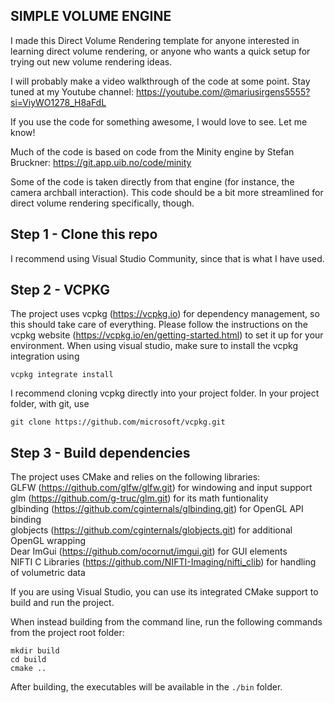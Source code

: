 ## SIMPLE VOLUME ENGINE <br />
I made this Direct Volume Rendering template for anyone interested in learning direct volume rendering, 
or anyone who wants a quick setup for trying out new volume rendering ideas.

I will probably make a video walkthrough of the code at some point. Stay tuned at my Youtube channel:
https://youtube.com/@mariusirgens5555?si=ViyWO1278_H8aFdL

If you use the code for something awesome, I would love to see. Let me know!

Much of the code is based on code from the Minity engine by Stefan Bruckner:
https://git.app.uib.no/code/minity

Some of the code is taken directly from that engine (for instance, the camera archball interaction).
This code should be a bit more streamlined for direct volume rendering specifically, though.

## Step 1 - Clone this repo <br />
I recommend using Visual Studio Community, since that is what I have used.

## Step 2 - VCPKG <br />
The project uses vcpkg (https://vcpkg.io) for dependency management, so this should take care of everything. 
Please follow the instructions on the vcpkg website (https://vcpkg.io/en/getting-started.html) to set it up for your environment. 
When using visual studio, make sure to install the vcpkg integration using <br />
```
vcpkg integrate install
```
I recommend cloning vcpkg directly into your project folder. In your project folder, with git, use <br />
```
git clone https://github.com/microsoft/vcpkg.git
```

## Step 3 - Build dependencies <br />
The project uses CMake and relies on the following libraries: <br />
GLFW (https://github.com/glfw/glfw.git) for windowing and input support <br />
glm (https://github.com/g-truc/glm.git) for its math funtionality <br />
glbinding (https://github.com/cginternals/glbinding.git) for OpenGL API binding <br />
globjects (https://github.com/cginternals/globjects.git) for additional OpenGL wrapping <br />
Dear ImGui (https://github.com/ocornut/imgui.git) for GUI elements <br />
NIFTI C Libraries (https://github.com/NIFTI-Imaging/nifti_clib) for handling of volumetric data <br />

If you are using Visual Studio, you can use its integrated CMake support to build and run the project.

When instead building from the command line, run the following commands from the project root folder:

```
mkdir build
cd build
cmake ..
```

After building, the executables will be available in the ```./bin``` folder.
